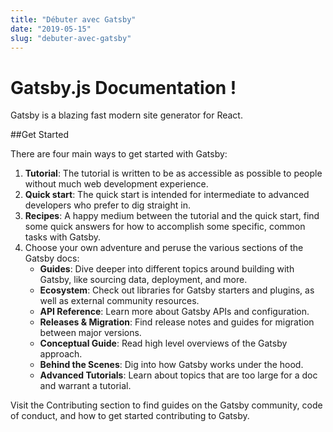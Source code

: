 ```yaml
---
title: "Débuter avec Gatsby"
date: "2019-05-15"
slug: "debuter-avec-gatsby"
---
```


# Gatsby.js Documentation !

Gatsby is a blazing fast modern site generator for React.

##Get Started

There are four main ways to get started with Gatsby:

1. **Tutorial**: The tutorial is written to be as accessible as possible to people without much web development experience.
1. **Quick start**: The quick start is intended for intermediate to advanced developers who prefer to dig straight in.
1. **Recipes**: A happy medium between the tutorial and the quick start, find some quick answers for how to accomplish some specific, common tasks with Gatsby.
1. Choose your own adventure and peruse the various sections of the Gatsby docs:
   - **Guides**: Dive deeper into different topics around building with Gatsby, like sourcing data, deployment, and more.
   - **Ecosystem**: Check out libraries for Gatsby starters and plugins, as well as external community resources.
   - **API Reference**: Learn more about Gatsby APIs and configuration.
   - **Releases & Migration**: Find release notes and guides for migration between major versions.
   - **Conceptual Guide**: Read high level overviews of the Gatsby approach.
   - **Behind the Scenes**: Dig into how Gatsby works under the hood.
   - **Advanced Tutorials**: Learn about topics that are too large for a doc and warrant a tutorial.

Visit the Contributing section to find guides on the Gatsby community, code of conduct, and how to get started contributing to Gatsby.
